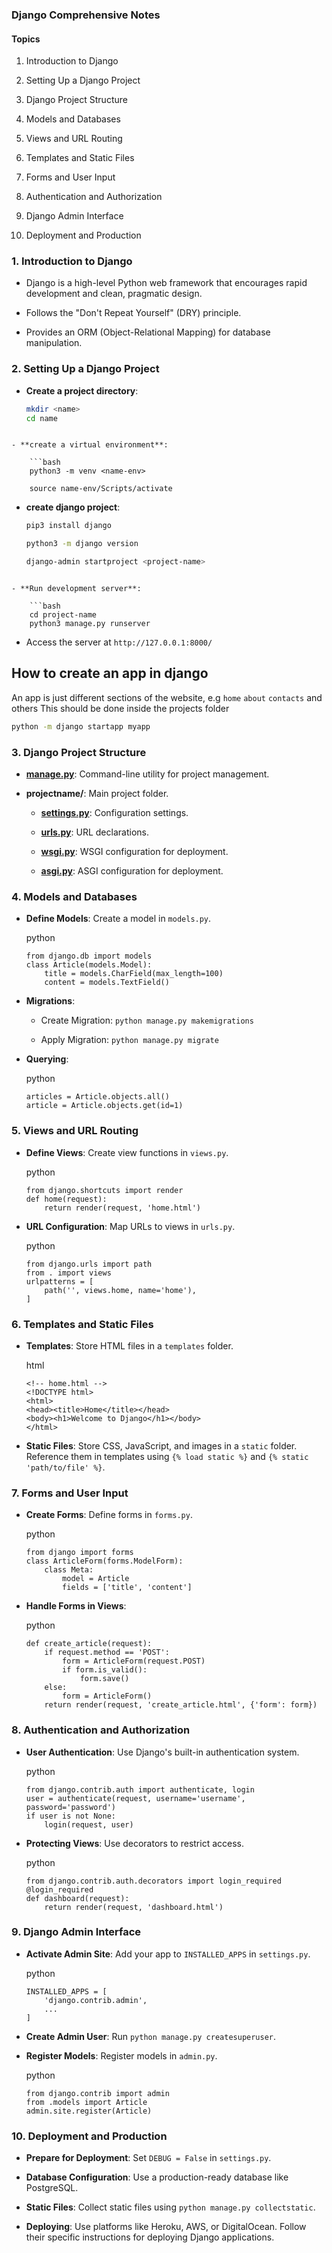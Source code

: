
### Django Comprehensive Notes

#### Topics

1. Introduction to Django
    
2. Setting Up a Django Project
    
3. Django Project Structure
    
4. Models and Databases
    
5. Views and URL Routing
    
6. Templates and Static Files
    
7. Forms and User Input
    
8. Authentication and Authorization
    
9. Django Admin Interface
    
10. Deployment and Production
    

### 1. Introduction to Django

- Django is a high-level Python web framework that encourages rapid development and clean, pragmatic design.
    
- Follows the "Don't Repeat Yourself" (DRY) principle.
    
- Provides an ORM (Object-Relational Mapping) for database manipulation.
    

### 2. Setting Up a Django Project

- **Create a project directory**:

	```bash
	mkdir <name>
	cd name
```
    
- **create a virtual environment**:

	```bash
	python3 -m venv <name-env>
	
	source name-env/Scripts/activate
```
    
- **create django project**: 

	```bash
	pip3 install django
	
	python3 -m django version

	django-admin startproject <project-name>
```

- **Run development server**: 

	```bash
	cd project-name
	python3 manage.py runserver
```
- Access the server at `http://127.0.0.1:8000/`


## How to create an app in django

An app is just different sections of the website, e.g `home` `about` `contacts`  and others
This should be done inside the projects folder

```bash
python -m django startapp myapp
```


### 3. Django Project Structure

- **[manage.py](https://manage.py/?form=MG0AV3)**: Command-line utility for project management.
    
- **projectname/**: Main project folder.
    
    - **[settings.py](https://settings.py/?form=MG0AV3)**: Configuration settings.
        
    - **[urls.py](https://urls.py/?form=MG0AV3)**: URL declarations.
        
    - **[wsgi.py](https://wsgi.py/?form=MG0AV3)**: WSGI configuration for deployment.
        
    - **[asgi.py](https://asgi.py/?form=MG0AV3)**: ASGI configuration for deployment.
        

### 4. Models and Databases

- **Define Models**: Create a model in `models.py`.
    
    python
    
    ```
    from django.db import models
    class Article(models.Model):
        title = models.CharField(max_length=100)
        content = models.TextField()
    ```
    
- **Migrations**:
    
    - Create Migration: `python manage.py makemigrations`
        
    - Apply Migration: `python manage.py migrate`
        
- **Querying**:
    
    python
    
    ```
    articles = Article.objects.all()
    article = Article.objects.get(id=1)
    ```
    

### 5. Views and URL Routing

- **Define Views**: Create view functions in `views.py`.
    
    python
    
    ```
    from django.shortcuts import render
    def home(request):
        return render(request, 'home.html')
    ```
    
- **URL Configuration**: Map URLs to views in `urls.py`.
    
    python
    
    ```
    from django.urls import path
    from . import views
    urlpatterns = [
        path('', views.home, name='home'),
    ]
    ```
    

### 6. Templates and Static Files

- **Templates**: Store HTML files in a `templates` folder.
    
    html
    
    ```
    <!-- home.html -->
    <!DOCTYPE html>
    <html>
    <head><title>Home</title></head>
    <body><h1>Welcome to Django</h1></body>
    </html>
    ```
    
- **Static Files**: Store CSS, JavaScript, and images in a `static` folder. Reference them in templates using `{% load static %}` and `{% static 'path/to/file' %}`.
    

### 7. Forms and User Input

- **Create Forms**: Define forms in `forms.py`.
    
    python
    
    ```
    from django import forms
    class ArticleForm(forms.ModelForm):
        class Meta:
            model = Article
            fields = ['title', 'content']
    ```
    
- **Handle Forms in Views**:
    
    python
    
    ```
    def create_article(request):
        if request.method == 'POST':
            form = ArticleForm(request.POST)
            if form.is_valid():
                form.save()
        else:
            form = ArticleForm()
        return render(request, 'create_article.html', {'form': form})
    ```
    

### 8. Authentication and Authorization

- **User Authentication**: Use Django's built-in authentication system.
    
    python
    
    ```
    from django.contrib.auth import authenticate, login
    user = authenticate(request, username='username', password='password')
    if user is not None:
        login(request, user)
    ```
    
- **Protecting Views**: Use decorators to restrict access.
    
    python
    
    ```
    from django.contrib.auth.decorators import login_required
    @login_required
    def dashboard(request):
        return render(request, 'dashboard.html')
    ```
    

### 9. Django Admin Interface

- **Activate Admin Site**: Add your app to `INSTALLED_APPS` in `settings.py`.
    
    python
    
    ```
    INSTALLED_APPS = [
        'django.contrib.admin',
        ...
    ]
    ```
    
- **Create Admin User**: Run `python manage.py createsuperuser`.
    
- **Register Models**: Register models in `admin.py`.
    
    python
    
    ```
    from django.contrib import admin
    from .models import Article
    admin.site.register(Article)
    ```
    

### 10. Deployment and Production

- **Prepare for Deployment**: Set `DEBUG = False` in `settings.py`.
    
- **Database Configuration**: Use a production-ready database like PostgreSQL.
    
- **Static Files**: Collect static files using `python manage.py collectstatic`.
    
- **Deploying**: Use platforms like Heroku, AWS, or DigitalOcean. Follow their specific instructions for deploying Django applications.